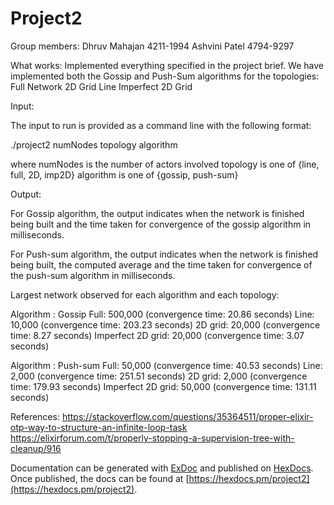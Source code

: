# Project2

Group members:
Dhruv Mahajan 4211-1994
Ashvini Patel 4794-9297

What works: Implemented everything specified in the project brief.
We have implemented both the Gossip and Push-Sum algorithms for the topologies:
Full Network
2D Grid
Line
Imperfect 2D Grid


Input: 

The input to run is provided as a command line with the following format:

./project2 numNodes topology algorithm

where numNodes is the number of actors involved
      topology is one of {line, full, 2D, imp2D}
      algorithm is one of {gossip, push-sum}


Output:

For Gossip algorithm, the output indicates when the network is finished being built and the time taken for convergence of the gossip algorithm in milliseconds.

For Push-sum algorithm, the output indicates when the network is finished being built, the computed average and the time taken for convergence of the push-sum algorithm in milliseconds.


Largest network observed for each algorithm and each topology:

Algorithm : Gossip
Full: 500,000 (convergence time: 20.86 seconds)
Line: 10,000  (convergence time: 203.23 seconds)
2D grid: 20,000 (convergence time: 8.27 seconds)
Imperfect 2D grid: 20,000 (convergence time: 3.07 seconds)

Algorithm : Push-sum
Full: 50,000 (convergence time: 40.53 seconds)
Line: 2,000  (convergence time: 251.51 seconds)
2D grid: 2,000 (convergence time: 179.93 seconds)
Imperfect 2D grid: 50,000 (convergence time: 131.11 seconds)


References:
https://stackoverflow.com/questions/35364511/proper-elixir-otp-way-to-structure-an-infinite-loop-task
https://elixirforum.com/t/properly-stopping-a-supervision-tree-with-cleanup/916

Documentation can be generated with [ExDoc](https://github.com/elixir-lang/ex_doc)
and published on [HexDocs](https://hexdocs.pm). Once published, the docs can
be found at [https://hexdocs.pm/project2](https://hexdocs.pm/project2).

